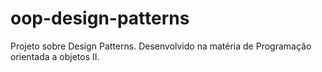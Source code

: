 # oop-design-patterns
Projeto sobre Design Patterns. Desenvolvido na matéria de Programação orientada a objetos II. 
